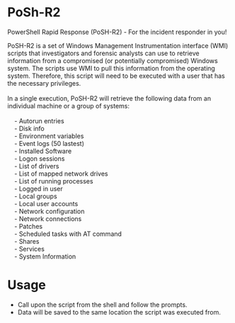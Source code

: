 # PoSh-R2
PowerShell Rapid Response (PoSH-R2) - For the incident responder in you!
        
PoSH-R2 is a set of Windows Management Instrumentation interface (WMI) scripts that investigators and forensic analysts can use to retrieve information from a compromised (or potentially compromised) Windows system. The scripts use WMI to pull this information from the operating system. Therefore, this script will need to be executed with a user that has the necessary privileges.
<br>
<br>
In a single execution, PoSH-R2 will retrieve the following data from an individual machine or a group of systems:
<br>
<br>
&#160;&#160;&#160;&#160;- Autorun entries <br>
&#160;&#160;&#160;&#160;- Disk info <br>
&#160;&#160;&#160;&#160;- Environment variables <br>
&#160;&#160;&#160;&#160;- Event logs (50 lastest) <br>
&#160;&#160;&#160;&#160;- Installed Software <br>
&#160;&#160;&#160;&#160;- Logon sessions <br>
&#160;&#160;&#160;&#160;- List of drivers <br>
&#160;&#160;&#160;&#160;- List of mapped network drives <br>
&#160;&#160;&#160;&#160;- List of running processes <br>
&#160;&#160;&#160;&#160;- Logged in user <br>
&#160;&#160;&#160;&#160;- Local groups <br>
&#160;&#160;&#160;&#160;- Local user accounts <br>
&#160;&#160;&#160;&#160;- Network configuration <br>
&#160;&#160;&#160;&#160;- Network connections <br>
&#160;&#160;&#160;&#160;- Patches <br>
&#160;&#160;&#160;&#160;- Scheduled tasks with AT command <br>
&#160;&#160;&#160;&#160;- Shares <br>
&#160;&#160;&#160;&#160;- Services <br>
&#160;&#160;&#160;&#160;- System Information <br>


# Usage <br>
- Call upon the script from the shell and follow the prompts. <br>
- Data will be saved to the same location the script was executed from. <br>
